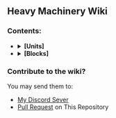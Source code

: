 ## Heavy Machinery Wiki

### Contents:
<ul>
<li><details>
  <summary><b>[Units]</b></summary>
<ul>
  <li><details>
    <summary>Melee Units</summary>
    
| **Unit** | **Description** |
|:---:|:---|
| Pugione<br />![pugione](https://github.com/Zeniku/HeavyMachinery-Wiki/blob/master/sprites/units/pugione-full.png) |A Basic Melee Unit <br /> Its a very fast Unit <br /> It has medium health <br/> Suggested To use High range turrets,<br /> strong walls and close range turrets|
| Mucro<br />![mucro](https://github.com/Zeniku/HeavyMachinery-Wiki/blob/master/sprites/units/mucro-full.png) |A Basic Melee Unit <br /> Punches multiple times<br /> A Bit slower than The first tier<br /> Uit has medium health <br/> Suggested To use High range turrets,<br /> strong walls and close range turrets|
| Tragula<br />![tragula](https://github.com/Zeniku/HeavyMachinery-Wiki/blob/master/sprites/units/tragula-full.png) | A Melee Unit that Peirce other units and building<br /> A Bit more slower than The second tier<br /> It has high health <br/> Suggested To use High range turrets,<br /> strong walls and close range turrets|
| Lucius<br />![lucius](https://github.com/Zeniku/HeavyMachinery-Wiki/blob/master/sprites/units/lucius-full.png) | A Melee Unit that Peirce other units and building<br /> Can Summon spikes from the ground to peirce its enemy<br />Its Slow<br /> It has high health <br/> Suggested To use High range turrets,<br /> strong walls and close range turrets|
| Machaera<br />![machaera](https://github.com/Zeniku/HeavyMachinery-Wiki/blob/master/sprites/units/machaera-full.png) | A Melee Unit that Peirce other units and building<br /> Can Summon spikes from the ground to peirce its enemy<br />Its Slow<br /> It has high health <br/> Suggested To use High range turrets,<br /> strong walls and close range turrets|

  </details></li>
  <li><details>
    <summary>Overseer Units</summary>
  
| **Unit** | **Description** |
|:---:|:---|
| Princeps<br /> ![princeps](https://github.com/Zeniku/HeavyMachinery-Wiki/blob/master/sprites/units/princeps-full.png)|A Unit that Can control Its bullet <br />Use long range weapons against this unit<br /> It has low health<br /> Use this unit against hordes of units|
  </details></li>
  <li><details>
    <summary>Purple Air Units</summary>
  
| **Unit** | **Description** |
|:---:|:---|
<<<<<<< ours
| Aranea<br /> ![aranea](https://github.com/Zeniku/HeavyMachinery-Wiki/blob/master/sprites/units/aranea-full.png) | A Basic unit That blows up when its near a enemy<br /> It has low health<br /> distract it by scattering walls, conveyors, ect.|
| Traho<br /> ![traho](https://github.com/Zeniku/HeavyMachinery-Wiki/blob/master/sprites/units/traho-full.png)| This unit can pull other units<br /> It has low health<br />Should recommend to use its own weapon against it|
| Spiculum <br /> ![spiculum](https://github.com/Zeniku/HeavyMachinery-Wiki/blob/master/sprites/units/spiculum-full.png) | This unit shoots a piercing laser when it moves <br /> It has medium health<br />Should recommend Parallax and distract it by scattering walls or conveyors|
| Interitus <br /> ![interitus](https://github.com/Zeniku/HeavyMachinery-Wiki/blob/master/sprites/units/interitus-full.png)| This unit Has a big Cannon <br /> It has high health <br /> Recommended to use high damage turrets and high ranged turrets|
| Eterius <br /> ![eterius](https://github.com/Zeniku/HeavyMachinery-Wiki/blob/master/sprites/units/eterius-full.png)| This unit has a Large Laser Cannon and can stop basic bullets <br /> It has high health <br /> Recommended to use Plastanium Walls And Piercing Turrets|
=======
| Aranea<br /> ![aranea](https://github.com/Zeniku/HeavyMachinery-Wiki/blob/master/sprites/units/aranea-full.png) | A Basic unit That blows up when its near a enemy<br /> It has low health<br /> distract it by scattering walls, conveyors, ect.|
| Traho<br /> ![traho](https://github.com/Zeniku/HeavyMachinery-Wiki/blob/master/sprites/units/traho-full.png)| This unit can pull other units<br /> It has low health<br />Should recommend to use its own weapon against it|
| Spiculum <br /> ![spiculum](https://github.com/Zeniku/HeavyMachinery-Wiki/blob/master/sprites/units/spiculum-full.png) | This unit shoots a piercing laser when it moves <br /> It has medium health<br />Should recommend Parallax and distract it by scattering walls or conveyors|
| Interitus <br /> ![interitus](https://github.com/Zeniku/HeavyMachinery-Wiki/blob/master/sprites/units/interitus-full.png)| This unit Has a big Cannon <br /> It has high health <br /> Recommended to use high damage turrets and high ranged turrets|
| Eterius <br /> ![eterius](https://github.com/Zeniku/HeavyMachinery-Wiki/blob/master/sprites/units/eterius-full.png)| This unit has a Large Laser Cannon and can stop basic bullets <br />It has high health<br /> Recommended to use Plastanium Walls And Piercing Turrets|
>>>>>>> theirs
  </details></li>
</ul>
</details></li>

<li><details>
  <summary><b>[Blocks]</b></summary>
<ul>
  <li><details>
    <summary>Effects</summary>
    

|Building| Description |
|:---:|:---|
|MiniCore<br />![miniCore](https://github.com/Zeniku/HeavyMachinery-Wiki/blob/master/sprites/blocks/miniCore-full.png)| A Mini Core that can be placed anywhere|
|StatusEffect Projector<br /> ![statusEffectProjector](https://github.com/Zeniku/HeavyMachinery-Wiki/blob/master/sprites/blocks/statusEffectProjector.png)| A Block that heals unit and Burns enemies|
  </details></li>
  <li><details>
    <summary>Production</summary>
    
|Building| Description |
|:---:|:---|
|Lonsdaleite Compressor<br />![lonsdaleiteCompressor](https://github.com/Zeniku/HeavyMachinery-Wiki/blob/master/sprites/blocks/lonsdaleite-compressor.png)|A Building tha Produces Lonsdaleite![lonsdaleite](https://github.com/Zeniku/HeavyMachinery-Wiki/blob/master/sprites/items/lonsdaleite.png)|
  </details></li>
  <li><details>
    <summary>Turrets</summary>

  </details></li>
</ul>
</details></li>

</ul>

### Contribute to the wiki?
You may send them to:
- [My Discord Sever](https://discord.gg/bWBGyty)
- [Pull Request](https://github.com/Zeniku/HeavyMachinery-Wiki/pulls) on This Repository
</html>

